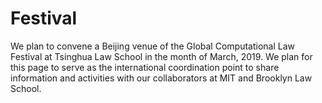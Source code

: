 # Festival

We plan to convene a Beijing venue of the Global Computational Law Festival at Tsinghua Law School in the month of March, 2019.  We plan for this page to serve as the international coordination point to share information and activities with our collaborators at MIT and Brooklyn Law School.  
